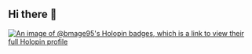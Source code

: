 ## Hi there 👋
[![An image of @bmage95's Holopin badges, which is a link to view their full Holopin profile](https://holopin.me/bmage95)](https://holopin.io/@bmage95)
<!--
**bmage95/bmage95** is a ✨ _special_ ✨ repository because its `README.md` (this file) appears on your GitHub profile.

Here are some ideas to get you started:

- 🔭 I’m currently working on ...
- 🌱 I’m currently learning ...
- 👯 I’m looking to collaborate on ...
- 🤔 I’m looking for help with ...
- 💬 Ask me about ...
- 📫 How to reach me: ...
- 😄 Pronouns: ...
- ⚡ Fun fact: ...
-->
